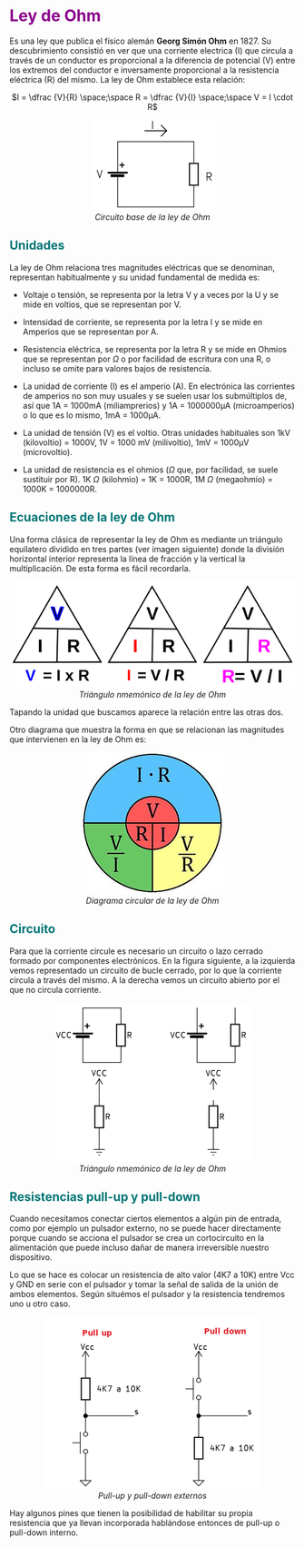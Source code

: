 # <FONT COLOR=#8B008B>Ley de Ohm</font>
Es una ley que publica el físico alemán **Georg Simón Ohm** en 1827. Su descubrimiento consistió en ver que una corriente electrica (I) que circula a través de un conductor es proporcional a la diferencia de potencial (V) entre los extremos del conductor e inversamente proporcional a la resistencia eléctrica (R) del mismo. La ley de Ohm establece esta relación:

<center>

$I = \dfrac {V}{R} \space;\space R = \dfrac {V}{I} \space;\space V = I \cdot R$

</center>

<center>

![Circuito base de la ley de Ohm](../img/conceptos/ohm/cir_ohm.png)  
*Circuito base de la ley de Ohm*

</center>

## <FONT COLOR=#007575>**Unidades**</font>
La ley de Ohm relaciona tres magnitudes eléctricas que se denominan, representan habitualmente y su unidad fundamental de medida es:

* Voltaje o tensión, se representa por la letra V y a veces por la U y se mide en voltios, que se representan por V.
* Intensidad de corriente, se representa por la letra I y se mide en Amperios que se representan por A.
* Resistencia eléctrica, se representa por la letra R y se mide en Ohmios que se representan por $\Omega$ o por facilidad de escritura con una R, o incluso se omite para valores bajos de resistencia.

* La unidad de corriente (I) es el amperio (A). En electrónica las corrientes de amperios no son muy usuales y se suelen usar los submúltiplos de, así que 1A = 1000mA (miliamprerios) y 1A = 1000000μA (microamperios) o lo que es lo mismo, 1mA = 1000μA.

* La unidad de tensión (V) es el voltio. Otras unidades habituales son 1kV (kilovoltio) = 1000V, 1V = 1000 mV (milivoltio), 1mV = 1000μV (microvoltio).

* La unidad de resistencia es el ohmios ($\Omega$ que, por facilidad, se suele sustituir por R). 1K $\Omega$ (kilohmio) = 1K = 1000R, 1M $\Omega$ (megaohmio) = 1000K = 1000000R.

## <FONT COLOR=#007575>**Ecuaciones de la ley de Ohm**</font>
Una forma clásica de representar la ley de Ohm es mediante un triángulo equilatero dividido en tres partes (ver imagen siguiente) donde la división horizontal interior representa la línea de fracción y la vertical la multiplicación. De esta forma es fácil recordarla.

<center>

![Triángulo nmemónico de la ley de Ohm](../img/conceptos/ohm/triang.png)  
*Triángulo nmemónico de la ley de Ohm*

</center>

Tapando la unidad que buscamos aparece la relación entre las otras dos.

Otro diagrama que muestra la forma en que se relacionan las magnitudes que intervienen en la ley de Ohm es:

<center>

![Diagrama circular de la ley de Ohm](../img/conceptos/ohm/circular.jpg)  
*Diagrama circular de la ley de Ohm*

</center>

## <FONT COLOR=#007575>**Circuito**</font>
Para que la corriente circule es necesario un circuito o lazo cerrado formado por componentes electrónicos. En la figura siguiente, a la izquierda vemos representado un circuito de bucle cerrado, por lo que la corriente circula a través del mismo. A la derecha vemos un circuito abierto por el que no circula corriente.

<center>

![Triángulo nmemónico de la ley de Ohm](../img/conceptos/ohm/abierto_cerrado.png)  
*Triángulo nmemónico de la ley de Ohm*

</center>

## <FONT COLOR=#007575>**Resistencias pull-up y pull-down**</font>
Cuando necesitamos conectar ciertos elementos a algún pin de entrada, como por ejemplo un pulsador externo, no se puede hacer directamente porque cuando se acciona el pulsador se crea un cortocircuito en la alimentación que puede incluso dañar de manera irreversible nuestro dispositivo.

Lo que se hace es colocar un resistencia de alto valor (4K7 a 10K) entre Vcc y GND en serie con el pulsador y tomar la señal de salida de la unión de ambos elementos. Según situémos el pulsador y la resistencia tendremos uno u otro caso.

<center>

![Pull-up y pull-down externos](../img/conceptos/ohm/pull.png)  
*Pull-up y pull-down externos*

</center>

Hay algunos pines que tienen la posibilidad de habilitar su propia resistencia que ya llevan incorporada hablándose entonces de pull-up o pull-down interno.
